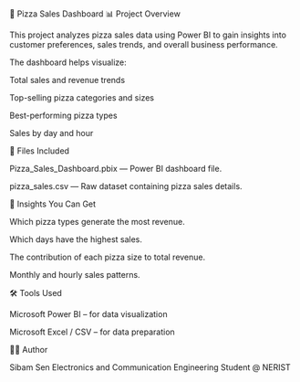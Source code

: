 🍕 Pizza Sales Dashboard
📊 Project Overview

This project analyzes pizza sales data using Power BI to gain insights into customer preferences, sales trends, and overall business performance.

The dashboard helps visualize:

Total sales and revenue trends

Top-selling pizza categories and sizes

Best-performing pizza types

Sales by day and hour

📁 Files Included

Pizza_Sales_Dashboard.pbix — Power BI dashboard file.

pizza_sales.csv — Raw dataset containing pizza sales details.

🧠 Insights You Can Get

Which pizza types generate the most revenue.

Which days have the highest sales.

The contribution of each pizza size to total revenue.

Monthly and hourly sales patterns.

🛠️ Tools Used

Microsoft Power BI – for data visualization

Microsoft Excel / CSV – for data preparation

👨‍💻 Author

Sibam Sen
Electronics and Communication Engineering Student @ NERIST
